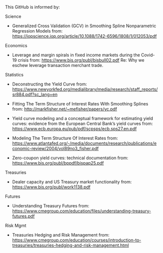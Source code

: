 This GitHub is informed by:

Science
- Generalized Cross Validation (GCV) in Smoothing Spline Nonparametric Regression Models
from: https://iopscience.iop.org/article/10.1088/1742-6596/1808/1/012053/pdf

Economics
- Leverage and margin spirals in fixed income markets during the Covid-19 crisis
from: https://www.bis.org/publ/bisbull02.pdf
Re: Why we eschew leverage transaction merchant trade.

Statistics
- Deconstructing the Yield Curve
from: https://www.newyorkfed.org/medialibrary/media/research/staff_reports/sr884.pdf?sc_lang=en

- Fitting The Term Structure of Interest Rates With Smoothing Splines
from: http://markfisher.net/~mefisher/papers/yc.pdf

- Yield curve modeling and a conceptual framework for estimating yield curves: evidence from the European Central Bank’s yield curves
from: https://www.ecb.europa.eu/pub/pdf/scpsps/ecb.sps27.en.pdf

- Modeling The Term Structure Of Interest Rates
from: https://www.atlantafed.org/-/media/documents/research/publications/economic-review/2004/vol89no3_fisher.pdf

- Zero-coupon yield curves: technical documentation 
from: https://www.bis.org/publ/bppdf/bispap25.pdf

Treasuries
- Dealer capacity and US Treasury market functionality
from: https://www.bis.org/publ/work1138.pdf

Futures
- Understanding Treasury Futures
from: https://www.cmegroup.com/education/files/understanding-treasury-futures.pdf

Risk Mgmt
- Treasuries Hedging and Risk Management
from: https://www.cmegroup.com/education/courses/introduction-to-treasuries/treasuries-hedging-and-risk-management.html


